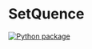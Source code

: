 # SetQuence

[![Python package](https://github.com/danilexn/setquence/actions/workflows/python-package.yml/badge.svg)](https://github.com/danilexn/setquence/actions/workflows/python-package.yml)
